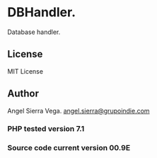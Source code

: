 # DBHandler.
Database handler.

## License
MIT License

## Author
Angel Sierra Vega. <angel.sierra@grupoindie.com>

### PHP tested version 7.1

### Source code current version 00.9E